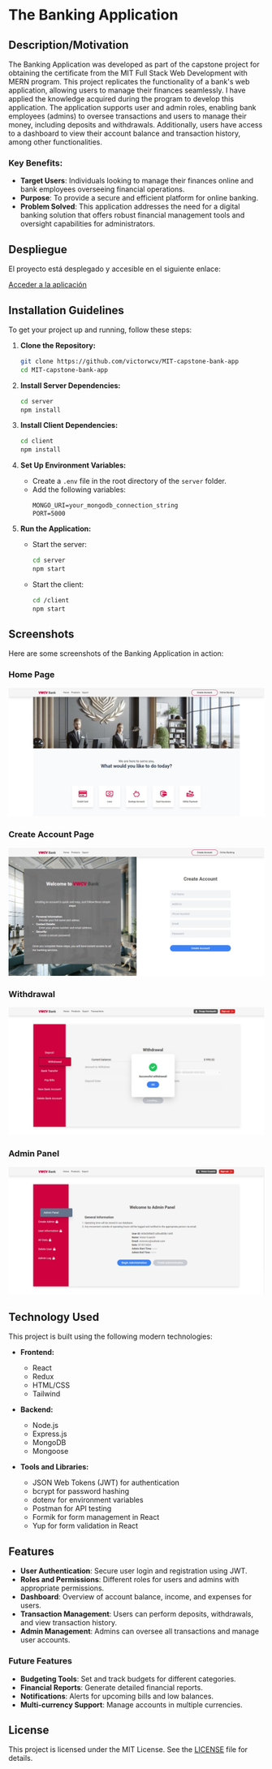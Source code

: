 # The Banking Application

## Description/Motivation
The Banking Application was developed as part of the capstone project for obtaining the certificate from the MIT Full Stack Web Development with MERN program. This project replicates the functionality of a bank's web application, allowing users to manage their finances seamlessly. I have applied the knowledge acquired during the program to develop this application. The application supports user and admin roles, enabling bank employees (admins) to oversee transactions and users to manage their money, including deposits and withdrawals. Additionally, users have access to a dashboard to view their account balance and transaction history, among other functionalities.

### Key Benefits:
- **Target Users**: Individuals looking to manage their finances online and bank employees overseeing financial operations.
- **Purpose**: To provide a secure and efficient platform for online banking.
- **Problem Solved**: This application addresses the need for a digital banking solution that offers robust financial management tools and oversight capabilities for administrators.

## Despliegue

El proyecto está desplegado y accesible en el siguiente enlace:

[Acceder a la aplicación](https://victor-ccanchifullstackbankingapplication.onrender.com/)

## Installation Guidelines

To get your project up and running, follow these steps:

1. **Clone the Repository:**
    ```bash
    git clone https://github.com/victorwcv/MIT-capstone-bank-app
    cd MIT-capstone-bank-app
    ```

2. **Install Server Dependencies:**
    ```bash
    cd server
    npm install
    ```

3. **Install Client Dependencies:**
    ```bash
    cd client
    npm install
    ```

4. **Set Up Environment Variables:**
    - Create a `.env` file in the root directory of the `server` folder.
    - Add the following variables:
      ```plaintext
      MONGO_URI=your_mongodb_connection_string
      PORT=5000
      ```

5. **Run the Application:**
    - Start the server:
      ```bash
      cd server
      npm start
      ```
    - Start the client:
      ```bash
      cd /client
      npm start
      ```

## Screenshots

Here are some screenshots of the Banking Application in action:

### Home Page
![Dashboard](images/BA_homePage.jpg)

### Create Account Page
![Dashboard](images/BA_createAccount.jpg)

### Withdrawal 
![Transaction History](images/BA_withdrawal.jpg)

### Admin Panel
![Add Transaction](images/BA_adminPanel.jpg)

## Technology Used

This project is built using the following modern technologies:

- **Frontend:**
  - React
  - Redux
  - HTML/CSS
  - Tailwind

- **Backend:**
  - Node.js
  - Express.js
  - MongoDB
  - Mongoose

- **Tools and Libraries:**
  - JSON Web Tokens (JWT) for authentication
  - bcrypt for password hashing
  - dotenv for environment variables
  - Postman for API testing
  - Formik for form management in React
  - Yup for form validation in React
  

## Features

- **User Authentication**: Secure user login and registration using JWT.
- **Roles and Permissions**: Different roles for users and admins with appropriate permissions.
- **Dashboard**: Overview of account balance, income, and expenses for users.
- **Transaction Management**: Users can perform deposits, withdrawals, and view transaction history.
- **Admin Management**: Admins can oversee all transactions and manage user accounts.
<!-- - **Responsive Design**: Mobile-friendly interface for accessibility on various devices. -->


### Future Features

- **Budgeting Tools**: Set and track budgets for different categories.
- **Financial Reports**: Generate detailed financial reports.
- **Notifications**: Alerts for upcoming bills and low balances.
- **Multi-currency Support**: Manage accounts in multiple currencies.

## License

This project is licensed under the MIT License. See the [LICENSE](LICENSE) file for details.

